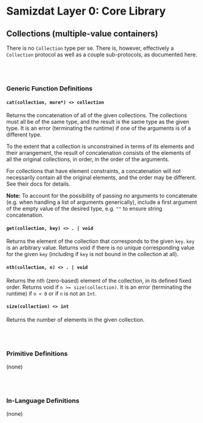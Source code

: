 Samizdat Layer 0: Core Library
==============================

Collections (multiple-value containers)
---------------------------------------

There is no `Collection` type per se. There is, however, effectively a
`Collection` protocol as well as a couple sub-protocols, as documented
here.


<br><br>
### Generic Function Definitions

#### `cat(collection, more*) <> collection`

Returns the concatenation of all of the given collections. The collections
must all be of the same type, and the result is the same type as the given
type. It is an error (terminating the runtime) if one of the arguments is
of a different type.

To the extent that a collection is unconstrained in terms of its
elements and their arrangement, the result of concatenation consists
of the elements of all the original collections, in order, in the order
of the arguments.

For collections that have element constraints, a concatenation will
not necessarily contain all the original elements, and the order may
be different. See their docs for details.

**Note:** To account for the possibility of passing *no* arguments to
concatenate (e.g. when handling a list of arguments generically), include
a first argument of the empty value of the desired type, e.g.
`""` to ensure string concatenation.

#### `get(collection, key) <> . | void`

Returns the element of the collection that corresponds to the given
`key`. `key` is an arbitrary value. Returns void if there is no unique
corresponding value for the given `key` (including if `key` is not
bound in the collection at all).

#### `nth(collection, n) <> . | void`

Returns the nth (zero-based) element of the collection, in its defined
fixed order. Returns void if `n >= size(collection)`. It is an error
(terminating the runtime) if `n < 0` or if `n` is not an `Int`.

#### `size(collection) <> int`

Returns the number of elements in the given collection.


<br><br>
### Primitive Definitions

(none)


<br><br>
### In-Language Definitions

(none)
